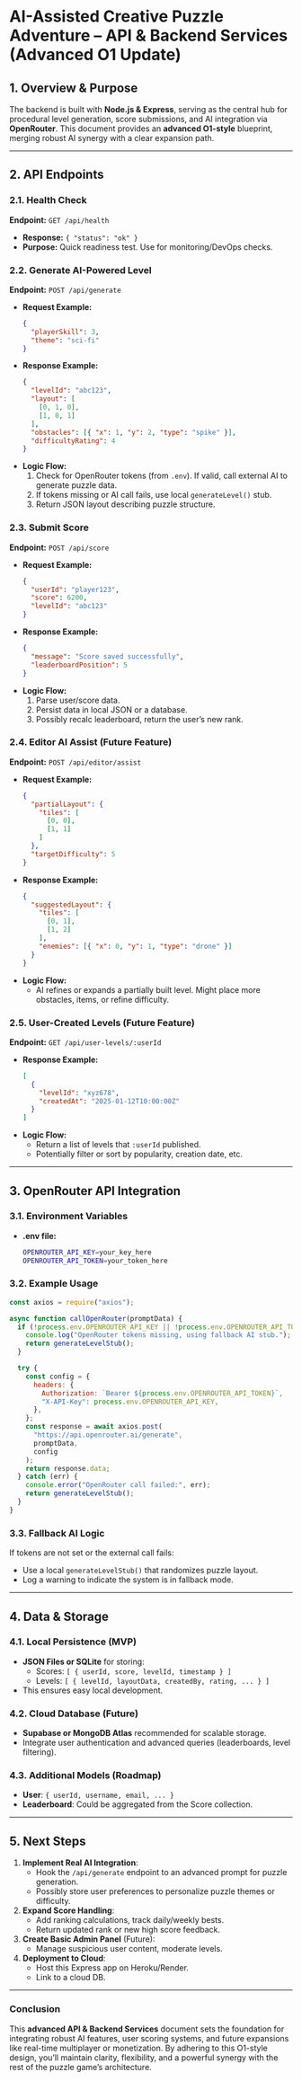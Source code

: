 # AI-Assisted Creative Puzzle Adventure – API & Backend Services (Advanced O1 Update)

## 1. Overview & Purpose

The backend is built with **Node.js & Express**, serving as the central hub for procedural level generation, score submissions, and AI integration via **OpenRouter**. This document provides an **advanced O1-style** blueprint, merging robust AI synergy with a clear expansion path.

---

## 2. API Endpoints

### 2.1. Health Check

**Endpoint:** `GET /api/health`

- **Response:** `{ "status": "ok" }`
- **Purpose:** Quick readiness test. Use for monitoring/DevOps checks.

### 2.2. Generate AI-Powered Level

**Endpoint:** `POST /api/generate`

- **Request Example:**
  ```json
  {
    "playerSkill": 3,
    "theme": "sci-fi"
  }
  ```
- **Response Example:**
  ```json
  {
    "levelId": "abc123",
    "layout": [
      [0, 1, 0],
      [1, 0, 1]
    ],
    "obstacles": [{ "x": 1, "y": 2, "type": "spike" }],
    "difficultyRating": 4
  }
  ```
- **Logic Flow:**
  1. Check for OpenRouter tokens (from `.env`). If valid, call external AI to generate puzzle data.
  2. If tokens missing or AI call fails, use local `generateLevel()` stub.
  3. Return JSON layout describing puzzle structure.

### 2.3. Submit Score

**Endpoint:** `POST /api/score`

- **Request Example:**
  ```json
  {
    "userId": "player123",
    "score": 6200,
    "levelId": "abc123"
  }
  ```
- **Response Example:**
  ```json
  {
    "message": "Score saved successfully",
    "leaderboardPosition": 5
  }
  ```
- **Logic Flow:**
  1. Parse user/score data.
  2. Persist data in local JSON or a database.
  3. Possibly recalc leaderboard, return the user’s new rank.

### 2.4. Editor AI Assist (Future Feature)

**Endpoint:** `POST /api/editor/assist`

- **Request Example:**
  ```json
  {
    "partialLayout": {
      "tiles": [
        [0, 0],
        [1, 1]
      ]
    },
    "targetDifficulty": 5
  }
  ```
- **Response Example:**
  ```json
  {
    "suggestedLayout": {
      "tiles": [
        [0, 1],
        [1, 2]
      ],
      "enemies": [{ "x": 0, "y": 1, "type": "drone" }]
    }
  }
  ```
- **Logic Flow:**
  - AI refines or expands a partially built level. Might place more obstacles, items, or refine difficulty.

### 2.5. User-Created Levels (Future Feature)

**Endpoint:** `GET /api/user-levels/:userId`

- **Response Example:**
  ```json
  [
    {
      "levelId": "xyz678",
      "createdAt": "2025-01-12T10:00:00Z"
    }
  ]
  ```
- **Logic Flow:**
  - Return a list of levels that `:userId` published.
  - Potentially filter or sort by popularity, creation date, etc.

---

## 3. OpenRouter API Integration

### 3.1. Environment Variables

- **.env file:**
  ```bash
  OPENROUTER_API_KEY=your_key_here
  OPENROUTER_API_TOKEN=your_token_here
  ```

### 3.2. Example Usage

```js
const axios = require("axios");

async function callOpenRouter(promptData) {
  if (!process.env.OPENROUTER_API_KEY || !process.env.OPENROUTER_API_TOKEN) {
    console.log("OpenRouter tokens missing, using fallback AI stub.");
    return generateLevelStub();
  }

  try {
    const config = {
      headers: {
        Authorization: `Bearer ${process.env.OPENROUTER_API_TOKEN}`,
        "X-API-Key": process.env.OPENROUTER_API_KEY,
      },
    };
    const response = await axios.post(
      "https://api.openrouter.ai/generate",
      promptData,
      config
    );
    return response.data;
  } catch (err) {
    console.error("OpenRouter call failed:", err);
    return generateLevelStub();
  }
}
```

### 3.3. Fallback AI Logic

If tokens are not set or the external call fails:

- Use a local `generateLevelStub()` that randomizes puzzle layout.
- Log a warning to indicate the system is in fallback mode.

---

## 4. Data & Storage

### 4.1. Local Persistence (MVP)

- **JSON Files or SQLite** for storing:
  - Scores: `[ { userId, score, levelId, timestamp } ]`
  - Levels: `[ { levelId, layoutData, createdBy, rating, ... } ]`
- This ensures easy local development.

### 4.2. Cloud Database (Future)

- **Supabase or MongoDB Atlas** recommended for scalable storage.
- Integrate user authentication and advanced queries (leaderboards, level filtering).

### 4.3. Additional Models (Roadmap)

- **User**: `{ userId, username, email, ... }`
- **Leaderboard**: Could be aggregated from the Score collection.

---

## 5. Next Steps

1. **Implement Real AI Integration**:
   - Hook the `/api/generate` endpoint to an advanced prompt for puzzle generation.
   - Possibly store user preferences to personalize puzzle themes or difficulty.
2. **Expand Score Handling**:
   - Add ranking calculations, track daily/weekly bests.
   - Return updated rank or new high score feedback.
3. **Create Basic Admin Panel** (Future):
   - Manage suspicious user content, moderate levels.
4. **Deployment to Cloud**:
   - Host this Express app on Heroku/Render.
   - Link to a cloud DB.

---

### Conclusion

This **advanced API & Backend Services** document sets the foundation for integrating robust AI features, user scoring systems, and future expansions like real-time multiplayer or monetization. By adhering to this O1-style design, you’ll maintain clarity, flexibility, and a powerful synergy with the rest of the puzzle game’s architecture.
